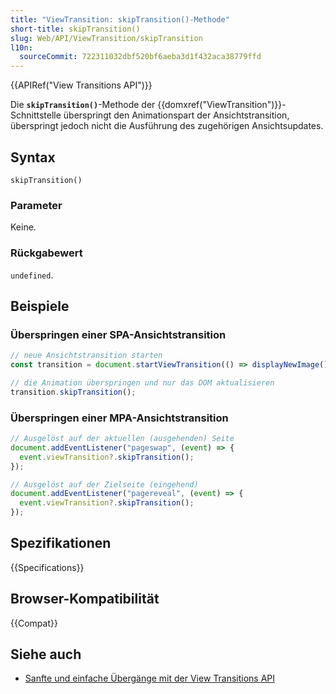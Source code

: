 ```yaml
---
title: "ViewTransition: skipTransition()-Methode"
short-title: skipTransition()
slug: Web/API/ViewTransition/skipTransition
l10n:
  sourceCommit: 722311032dbf520bf6aeba3d1f432aca38779ffd
---
```


{{APIRef("View Transitions API")}}

Die **`skipTransition()`**-Methode der {{domxref("ViewTransition")}}-Schnittstelle überspringt den Animationspart der Ansichtstransition, überspringt jedoch nicht die Ausführung des zugehörigen Ansichtsupdates.

## Syntax

```js-nolint
skipTransition()
```

### Parameter

Keine.

### Rückgabewert

`undefined`.

## Beispiele

### Überspringen einer SPA-Ansichtstransition

```js
// neue Ansichtstransition starten
const transition = document.startViewTransition(() => displayNewImage());

// die Animation überspringen und nur das DOM aktualisieren
transition.skipTransition();
```

### Überspringen einer MPA-Ansichtstransition

```js
// Ausgelöst auf der aktuellen (ausgehenden) Seite
document.addEventListener("pageswap", (event) => {
  event.viewTransition?.skipTransition();
});

// Ausgelöst auf der Zielseite (eingehend)
document.addEventListener("pagereveal", (event) => {
  event.viewTransition?.skipTransition();
});
```

## Spezifikationen

{{Specifications}}

## Browser-Kompatibilität

{{Compat}}

## Siehe auch

- [Sanfte und einfache Übergänge mit der View Transitions API](https://developer.chrome.com/docs/web-platform/view-transitions/)
